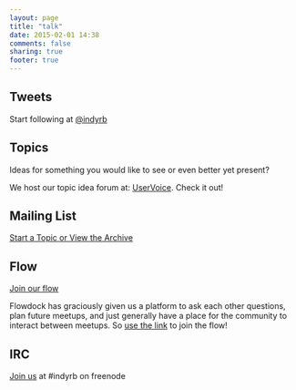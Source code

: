 ```yaml
---
layout: page
title: "talk"
date: 2015-02-01 14:38
comments: false
sharing: true
footer: true
---
```


## Tweets
Start following at [@indyrb](twitter.com/indyrb)

## Topics

Ideas for something you would like to see or even better yet present?

We host our topic idea forum at: [UserVoice](https://indyrb.uservoice.com/forums/20778-indy-rb-meetup-topics). Check it out!

## Mailing List

[Start a Topic or View the Archive](http://www.meetup.com/indyrb/messages/)

## Flow

[Join our flow](https://www.flowdock.com/invitations/94a1bf817fd42ec852f693da30f685ddccb57a7c)

Flowdock has graciously given us a platform to ask each other questions, plan future meetups, and just generally have a place for the community to interact between meetups. So [use the link](https://www.flowdock.com/invitations/94a1bf817fd42ec852f693da30f685ddccb57a7c) to join the flow!

## IRC

[Join us](http://webchat.freenode.net/) at #indyrb on freenode
